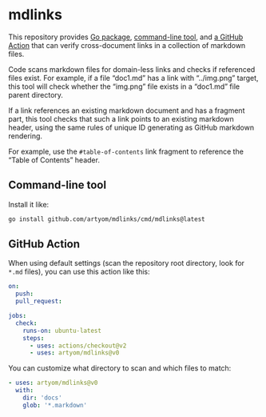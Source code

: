 # mdlinks

This repository provides [Go package](https://pkg.go.dev/github.com/artyom/mdlinks), [command-line tool](#command-line-tool), and [a GitHub Action](#github-action)
that can verify cross-document links in a collection of markdown files.

Code scans markdown files for domain-less links and checks if referenced files exist.
For example, if a file “doc1.md” has a link with “../img.png” target,
this tool will check whether the “img.png” file exists in a “doc1.md” file parent directory.

If a link references an existing markdown document and has a fragment part,
this tool checks that such a link points to an existing markdown header,
using the same rules of unique ID generating as GitHub markdown rendering.

For example, use the `#table-of-contents` link fragment to reference the “Table of Contents” header.

## Command-line tool

Install it like:

```sh
go install github.com/artyom/mdlinks/cmd/mdlinks@latest
```

## GitHub Action

When using default settings (scan the repository root directory, look for `*.md` files),
you can use this action like this:

```yaml
on:
  push:
  pull_request:

jobs:
  check:
    runs-on: ubuntu-latest
    steps:
      - uses: actions/checkout@v2
      - uses: artyom/mdlinks@v0
```

You can customize what directory to scan and which files to match:

```yaml
- uses: artyom/mdlinks@v0
  with:
    dir: 'docs'
    glob: '*.markdown'
```
